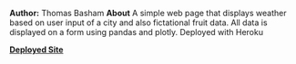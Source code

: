 **Author:** Thomas Basham
**About** A simple web page that displays weather based on user input of a city and also fictational fruit data. All data is displayed on a form using pandas and plotly. Deployed with Heroku

**[Deployed Site](https://guarded-gorge-02378.herokuapp.com/)**